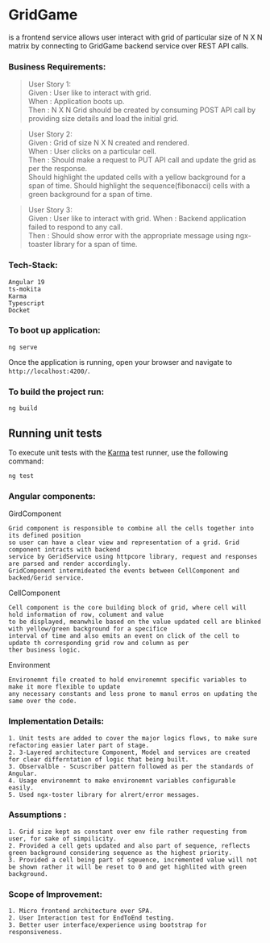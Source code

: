 # GridGame
is a frontend service allows user interact with grid of particular size of N X N matrix by connecting to GridGame backend service over REST API calls.

### Business Requirements:
> User Story 1:  
Given : User like to interact with grid.  
When  : Application boots up.  
Then  : N X N Grid should be created by consuming POST API call by providing size details and load the initial grid.

>User Story 2:  
Given : Grid of size N X N created and rendered.  
When  : User clicks on a particular cell.  
Then  : Should make a request to PUT API call and update the grid as per the response.  
Should highlight the updated cells with a yellow background for a span of time.
Should highlight the sequence(fibonacci) cells with a green background for a span of time.

>User Story 3:   
Given : User like to interact with grid.
When  : Backend application failed to respond to any call.   
Then  : Should show error with the appropriate message using ngx-toaster library for a span of time.  


### Tech-Stack:
    Angular 19
    ts-mokita
    Karma
    Typescript
    Docket

### To boot up application:

```
ng serve
```

Once the application is running, open your browser and navigate to `http://localhost:4200/`.

### To build the project run:

```
ng build
```

## Running unit tests

To execute unit tests with the [Karma](https://karma-runner.github.io) test runner, use the following command:

```
ng test
```

### Angular components:
GirdComponent
    
    Grid component is responsible to combine all the cells together into its defined position
    so user can have a clear view and representation of a grid. Grid component intracts with backend 
    service by GeridService using httpcore library, request and responses are parsed and render accordingly.
    GridComponent intermideated the events between CellComponent and backed/Gerid service.

CellComponent
    
    Cell component is the core building block of grid, where cell will hold information of row, colument and value 
    to be displayed, meanwhile based on the value updated cell are blinked with yellow/green background for a specifice
    interval of time and also emits an event on click of the cell to update th corresponding grid row and column as per 
    ther business logic.

Environment
    
    Environemnt file created to hold environemnt specific variables to make it more flexible to update
    any necessary constants and less prone to manul erros on updating the same over the code.

### Implementation Details:
    1. Unit tests are added to cover the major logics flows, to make sure refactoring easier later part of stage.
    2. 3-Layered architecture Component, Model and services are created for clear differntation of logic that being built.
    3. Observalble - Scuscriber pattern followed as per the standards of Angular.
    4. Usage environemnt to make environemnt variables configurable easily.
    5. Used ngx-toster library for alrert/error messages.

### Assumptions :
    1. Grid size kept as constant over env file rather requesting from user, for sake of simpilicity.
    2. Provided a cell gets updated and also part of sequence, reflects green background considering sequence as the highest priority.
    3. Provided a cell being part of sqeuence, incremented value will not be shown rather it will be reset to 0 and get highlited with green background.

### Scope of Improvement:
    1. Micro frontend architecture over SPA.
    2. User Interaction test for EndToEnd testing.
    3. Better user interface/experience using bootstrap for responsiveness.
